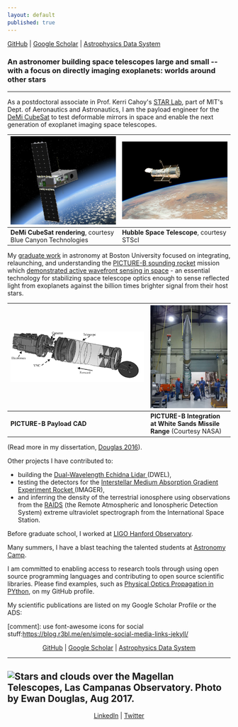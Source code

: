 ```yaml
---
layout: default
published: true
---
```


<a href="https://github.com/{{ site.github_username }}"><i class="fa fa-github"></i> GitHub</a> |
<a href="http://scholar.google.com/citations?user=-{{ site.gscholar_username }}&view_op=list_works&sortby=pubdate"><i class="fa fa-google"></i> Google Scholar</a> | 
<a href="{{site.ads_custom_search}}">Astrophysics Data System</a>
### An astronomer building space telescopes large and small -- with a focus on directly imaging  exoplanets: worlds around other stars
---
As a postdoctoral associate in Prof. Kerri Cahoy's [STAR Lab](http://starlab.mit.edu), part of  MIT's Dept. of Aeronautics and Astronautics, I am the payload engineer for the [DeMi CubeSat](https://dspace.mit.edu/handle/1721.1/114748) to test deformable mirrors in space and enable the next generation of exoplanet imaging space telescopes.

![DeMi CubeSat rendering, courtesy Blue Canyon Technologies](images/demi_bct.png)  |  ![Hubble Space Telescope, courtesy STScI](images/stsci_spacecraft_28_lg_web.jpg)
  -------------  | -------------
**DeMi CubeSat rendering**, courtesy Blue Canyon Technologies    |   **Hubble Space Telescope**, courtesy STScI

My [graduate work](https://open.bu.edu/handle/2144/19717 "PhD Dissertation PDF") in astronomy at Boston University focused on integrating,  relaunching, and understanding the <a title="PICTURE-B" href="https://www.nasa.gov/feature/picture-b-seeing-through-the-glare"> PICTURE-B sounding rocket</a>  mission which [demonstrated active wavefront sensing in space](https://arxiv.org/abs/1607.00277) - an essential technology for stabilizing space telescope optics enough to sense reflected light from exoplanets against the billion times brighter signal from their host stars.


![CAD Rendering of PICTURE payload](images/experiment_payload_asmSLDASM.png) |  ![PICTURE-B at WSMR, Courtesy NASA](picture_b_at_ws.jpg)
  -------------  | -------------
**PICTURE-B Payload CAD**        | **PICTURE-B Integration at White Sands Missile Range** (Courtesy NASA)

(Read more in my dissertation, [Douglas 2016](https://open.bu.edu/handle/2144/19717)).

Other projects I have contributed to:

- building the <a href="http://ieeexplore.ieee.org/xpls/abs_all.jsp?arnumber=6352489">Dual-Wavelength Echidna Lidar </a>(DWEL),
- testing the detectors for the <a href="http://people.bu.edu/danowski/IMAGER/">Interstellar Medium Absorption Gradient Experiment Rocket </a>(IMAGER), 
- and inferring the density of the terrestrial ionosphere using observations from the  <a href="https://raids.nrl.navy.mil/">RAIDS</a>
(the Remote Atmospheric and Ionospheric Detection System) extreme ultraviolet spectrograph from the International Space Station.

Before graduate school, I worked at <a href="http://www.ligo-wa.caltech.edu/">LIGO Hanford Observatory</a>.

Many summers, I have a blast teaching the talented students at <a href="http://www.astronomycamp.org">Astronomy Camp</a>.

I am committed to enabling access to research tools through using open source programming languages and contributing to open source scientific libraries. Please find examples, such as  [Physical Optics Propagation in PYthon](http://ascl.net/1602.018), on my GitHub profile.

My scientific publications are listed on my Google Scholar Profile or the ADS:

[comment]: use font-awesome icons for social stuff:https://blog.r3bl.me/en/simple-social-media-links-jekyll/


<center> 
<a href="https://github.com/{{ site.github_username }}"><i class="fa fa-github"></i> GitHub</a> |
<a href="http://scholar.google.com/citations?user=-{{ site.gscholar_username }}"><i class="fa fa-google"></i> Google Scholar</a> | 
<a href="{{site.ads_custom_search}}">Astrophysics Data System</a>
</center>


---

![Stars and clouds over the Magellan Telescopes, Las Campanas Observatory. Photo by Ewan Douglas, Aug 2017.]({{site.baseurl}}/images/P8301883.JPG)
---

<center>
<a href="https://linkedin.com/in/{{ site.linkedin_username }}"><i class="fa fa-linkedin"></i> LinkedIn</a> | 
<a href="https://twitter.com/{{ site.twitter_username }}"><i class="fa fa-twitter"></i> Twitter</a>
</center>


<!-- Global Site Tag (gtag.js) - Google Analytics -->
<script async src="https://www.googletagmanager.com/gtag/js?id=UA-1087214-5"></script>
<script>
  window.dataLayer = window.dataLayer || [];
  function gtag(){dataLayer.push(arguments)};
  gtag('js', new Date());

  gtag('config', 'UA-1087214-5');
</script>



